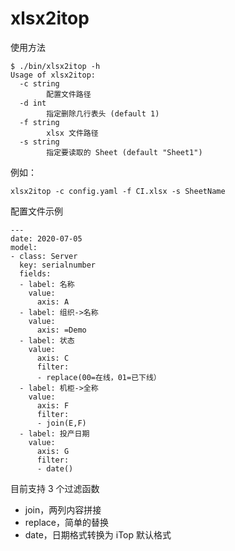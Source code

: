 # xlsx2itop

使用方法

```
$ ./bin/xlsx2itop -h
Usage of xlsx2itop:
  -c string
        配置文件路径
  -d int
        指定删除几行表头 (default 1)
  -f string
        xlsx 文件路径
  -s string
        指定要读取的 Sheet (default "Sheet1")
```

例如：
```
xlsx2itop -c config.yaml -f CI.xlsx -s SheetName
```

配置文件示例

```
---
date: 2020-07-05
model:
- class: Server
  key: serialnumber
  fields:
  - label: 名称
    value:
      axis: A
  - label: 组织->名称
    value:
      axis: =Demo
  - label: 状态
    value:
      axis: C
      filter:
      - replace(00=在线，01=已下线）
  - label: 机柜->全称
    value:
      axis: F
      filter:
      - join(E,F)
  - label: 投产日期
    value:
      axis: G
      filter:
      - date()
```

目前支持 3 个过滤函数

- join，两列内容拼接
- replace，简单的替换
- date，日期格式转换为 iTop 默认格式
